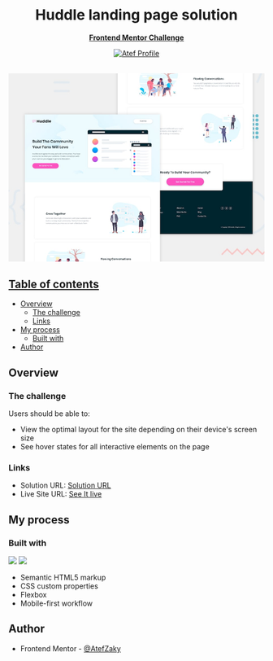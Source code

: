 <div align="center">
  <h1 align="center">Huddle landing page solution</h1>
  <p align="center">
    <a href="https://www.frontendmentor.io/challenges/huddle-landing-page-with-alternating-feature-blocks-5ca5f5981e82137ec91a5100"><strong>Frontend Mentor Challenge</strong></a>
    <br />
</div>
<!-- Bagde -->
<div align="center">
  <!-- Profile -->
  <a href="https://www.frontendmentor.io/profile/AtefZaky">
    <img src="https://img.shields.io/badge/Profile-Atef_Zaky-CE5A67?labelColor=1F1717&style=for-the-badge&logo=frontendmentor" alt="Atef Profile">
</div>
<br/>
<div align="center">

![](./design/desktop-preview.jpg)

</div>

## Table of contents

- [Overview](#overview)
  - [The challenge](#the-challenge)
  - [Links](#links)
- [My process](#my-process)
  - [Built with](#built-with)
- [Author](#author)

## Overview

### The challenge

Users should be able to:

- View the optimal layout for the site depending on their device's screen size
- See hover states for all interactive elements on the page

### Links

- Solution URL: [Solution URL]()
- Live Site URL: [See It live]()

## My process

### Built with

![](https://img.shields.io/badge/HTML5-E34F26?style=for-the-badge&logo=html5&logoColor=white)
![](https://img.shields.io/badge/CSS3-48bdf8?style=for-the-badge&logo=css3&logoColor=white)

- Semantic HTML5 markup
- CSS custom properties
- Flexbox
- Mobile-first workflow

## Author

- Frontend Mentor - [@AtefZaky](https://www.frontendmentor.io/profile/AtefZaky)
